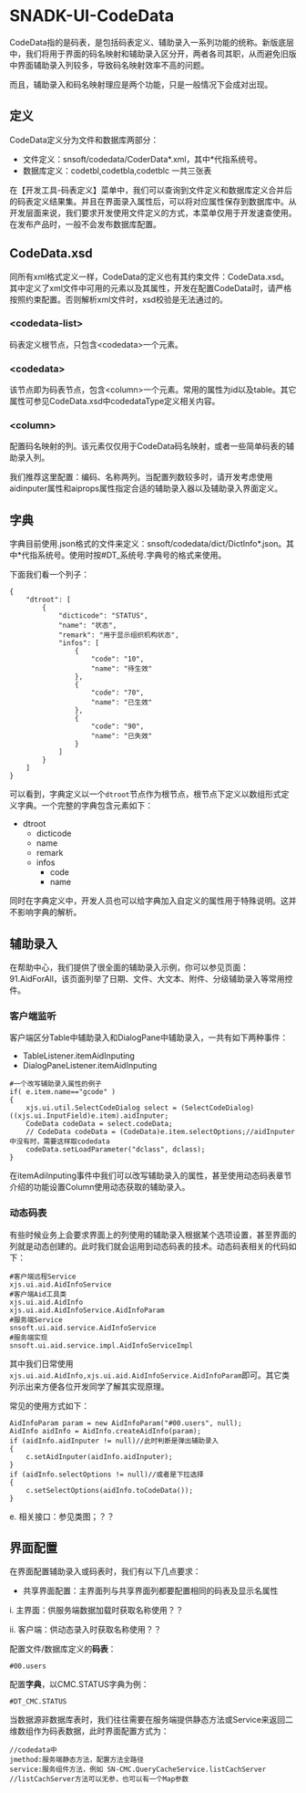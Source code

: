 # SNADK-UI-CodeData

CodeData指的是码表，是包括码表定义、辅助录入一系列功能的统称。新版底层中，我们将用于界面的码名映射和辅助录入区分开，两者各司其职，从而避免旧版中界面辅助录入列较多，导致码名映射效率不高的问题。

而且，辅助录入和码名映射理应是两个功能，只是一般情况下会成对出现。

## 定义

CodeData定义分为文件和数据库两部分：

* 文件定义：snsoft/codedata/CoderData\*.xml，其中\*代指系统号。
* 数据库定义：codetbl,codetbla,codetblc 一共三张表

在【开发工具-码表定义】菜单中，我们可以查询到文件定义和数据库定义合并后的码表定义结果集。并且在界面录入属性后，可以将对应属性保存到数据库中。从开发层面来说，我们要求开发使用文件定义的方式，本菜单仅用于开发速查使用。在发布产品时，一般不会发布数据库配置。

## CodeData.xsd

同所有xml格式定义一样，CodeData的定义也有其约束文件：CodeData.xsd。其中定义了xml文件中可用的元素以及其属性，开发在配置CodeData时，请严格按照约束配置。否则解析xml文件时，xsd校验是无法通过的。

### &lt;codedata-list&gt;

码表定义根节点，只包含&lt;codedata&gt;一个元素。

### &lt;codedata&gt;

该节点即为码表节点，包含&lt;column&gt;一个元素。常用的属性为id以及table。其它属性可参见CodeData.xsd中codedataType定义相关内容。

### &lt;column&gt;

配置码名映射的列。该元素仅仅用于CodeData码名映射，或者一些简单码表的辅助录入列。

我们推荐这里配置：编码、名称两列。当配置列数较多时，请开发考虑使用aidinputer属性和aiprops属性指定合适的辅助录入器以及辅助录入界面定义。

## 字典

字典目前使用.json格式的文件来定义：snsoft/codedata/dict/DictInfo\*.json。其中\*代指系统号。使用时按\#DT\_系统号.字典号的格式来使用。

下面我们看一个列子：

```
{
    "dtroot": [
        {
            "dicticode": "STATUS",
            "name": "状态",
            "remark": "用于显示组织机构状态",
            "infos": [
                {
                    "code": "10",
                    "name": "待生效"
                },
                {
                    "code": "70",
                    "name": "已生效"
                },
                {
                    "code": "90",
                    "name": "已失效"
                }
            ]
        }
    ]
}
```

可以看到，字典定义以一个`dtroot`节点作为根节点，根节点下定义以数组形式定义字典。一个完整的字典包含元素如下：

* dtroot
  * dicticode
  * name
  * remark
  * infos
    * code
    * name

同时在字典定义中，开发人员也可以给字典加入自定义的属性用于特殊说明。这并不影响字典的解析。

## 辅助录入

在帮助中心，我们提供了很全面的辅助录入示例，你可以参见页面：91.AidForAll，该页面列举了日期、文件、大文本、附件、分级辅助录入等常用控件。

### 客户端监听

客户端区分Table中辅助录入和DialogPane中辅助录入，一共有如下两种事件：

* TableListener.itemAidInputing
* DialogPaneListener.itemAidInputing

```
#一个改写辅助录入属性的例子
if( e.item.name=="gcode" )
{    
    xjs.ui.util.SelectCodeDialog select = (SelectCodeDialog)((xjs.ui.InputField)e.item).aidInputer;
    CodeData codeData = select.codeData;
    // CodeData codeData = (CodeData)e.item.selectOptions;//aidInputer中没有时，需要这样取codedata          
    codeData.setLoadParameter("dclass", dclass);
}
```

在itemAdiInputing事件中我们可以改写辅助录入的属性，甚至使用动态码表章节介绍的功能设置Column使用动态获取的辅助录入。

### 动态码表

有些时候业务上会要求界面上的列使用的辅助录入根据某个选项设置，甚至界面的列就是动态创建的。此时我们就会运用到动态码表的技术。动态码表相关的代码如下：

```
#客户端远程Service
xjs.ui.aid.AidInfoService
#客户端Aid工具类
xjs.ui.aid.AidInfo
xjs.ui.aid.AidInfoService.AidInfoParam
#服务端Service
snsoft.ui.aid.service.AidInfoService
#服务端实现
snsoft.ui.aid.service.impl.AidInfoServiceImpl
```

其中我们日常使用`xjs.ui.aid.AidInfo,xjs.ui.aid.AidInfoService.AidInfoParam`即可。其它类列示出来方便各位开发同学了解其实现原理。

常见的使用方式如下：

```
AidInfoParam param = new AidInfoParam("#00.users", null);
AidInfo aidInfo = AidInfo.createAidInfo(param);
if (aidInfo.aidInputer != null)//此时判断是弹出辅助录入
{
    c.setAidInputer(aidInfo.aidInputer);
}
if (aidInfo.selectOptions != null)//或者是下拉选择
{
    c.setSelectOptions(aidInfo.toCodeData());
}
```

e. 相关接口：参见类图；？？

## 界面配置

在界面配置辅助录入或码表时，我们有以下几点要求：

* 共享界面配置：主界面列与共享界面列都要配置相同的码表及显示名属性

i. 主界面：供服务端数据加载时获取名称使用？？

ii. 客户端：供动态录入时获取名称使用？？

配置文件/数据库定义的**码表**：

```
#00.users
```

配置**字典**，以CMC.STATUS字典为例：

```
#DT_CMC.STATUS
```

当数据源非数据库表时，我们往往需要在服务端提供静态方法或Service来返回二维数组作为码表数据，此时界面配置方式为：

```
//codedata中
jmethod:服务端静态方法，配置方法全路径
service:服务组件方法，例如 SN-CMC.QueryCacheService.listCachServer
//listCachServer方法可以无参，也可以有一个Map参数
```



